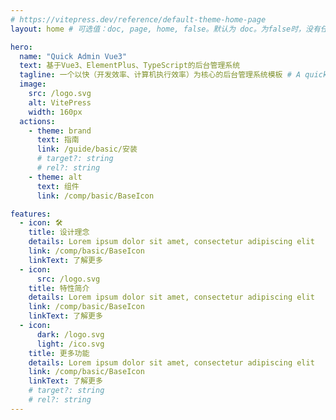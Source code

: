 ```yaml
---
# https://vitepress.dev/reference/default-theme-home-page
layout: home # 可选值：doc, page, home, false。默认为 doc。为false时，没有任何侧边栏、导航栏或页脚（例：想要一个完全可自定义的登录页面）

hero:
  name: "Quick Admin Vue3"
  text: 基于Vue3、ElementPlus、TypeScript的后台管理系统
  tagline: 一个以快（开发效率、计算机执行效率）为核心的后台管理系统模板 # A quick behind manage system template.
  image:
    src: /logo.svg
    alt: VitePress
    width: 160px
  actions:
    - theme: brand
      text: 指南
      link: /guide/basic/安装
      # target?: string
      # rel?: string
    - theme: alt
      text: 组件
      link: /comp/basic/BaseIcon

features:
  - icon: 🛠️
    title: 设计理念
    details: Lorem ipsum dolor sit amet, consectetur adipiscing elit
    link: /comp/basic/BaseIcon
    linkText: 了解更多
  - icon:
      src: /logo.svg
    title: 特性简介
    details: Lorem ipsum dolor sit amet, consectetur adipiscing elit
    link: /comp/basic/BaseIcon
    linkText: 了解更多
  - icon:
      dark: /logo.svg
      light: /ico.svg
    title: 更多功能
    details: Lorem ipsum dolor sit amet, consectetur adipiscing elit
    link: /comp/basic/BaseIcon
    linkText: 了解更多
    # target?: string
    # rel?: string
---
```

